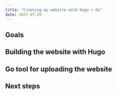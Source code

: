 ```yaml
---
title: "Creating my website with Hugo + Go"
date: 2023-07-20
---
```




## Goals


## Building the website with Hugo


## Go tool for uploading the website


## Next steps

